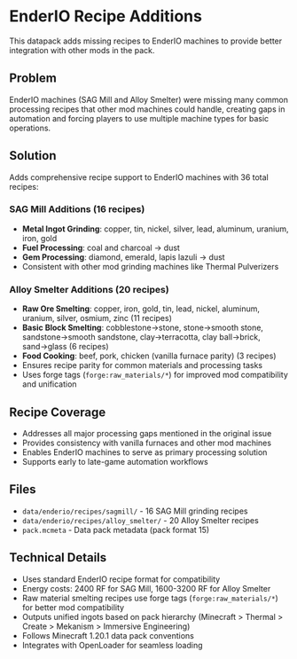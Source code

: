 # EnderIO Recipe Additions

This datapack adds missing recipes to EnderIO machines to provide better integration with other mods in the pack.

## Problem
EnderIO machines (SAG Mill and Alloy Smelter) were missing many common processing recipes that other mod machines could handle, creating gaps in automation and forcing players to use multiple machine types for basic operations.

## Solution
Adds comprehensive recipe support to EnderIO machines with 36 total recipes:

### SAG Mill Additions (16 recipes)
- **Metal Ingot Grinding**: copper, tin, nickel, silver, lead, aluminum, uranium, iron, gold
- **Fuel Processing**: coal and charcoal → dust
- **Gem Processing**: diamond, emerald, lapis lazuli → dust
- Consistent with other mod grinding machines like Thermal Pulverizers

### Alloy Smelter Additions (20 recipes)
- **Raw Ore Smelting**: copper, iron, gold, tin, lead, nickel, aluminum, uranium, silver, osmium, zinc (11 recipes)
- **Basic Block Smelting**: cobblestone→stone, stone→smooth stone, sandstone→smooth sandstone, clay→terracotta, clay ball→brick, sand→glass (6 recipes)  
- **Food Cooking**: beef, pork, chicken (vanilla furnace parity) (3 recipes)
- Ensures recipe parity for common materials and processing tasks
- Uses forge tags (`forge:raw_materials/*`) for improved mod compatibility and unification

## Recipe Coverage
- Addresses all major processing gaps mentioned in the original issue
- Provides consistency with vanilla furnaces and other mod machines
- Enables EnderIO machines to serve as primary processing solution
- Supports early to late-game automation workflows

## Files
- `data/enderio/recipes/sagmill/` - 16 SAG Mill grinding recipes
- `data/enderio/recipes/alloy_smelter/` - 20 Alloy Smelter recipes
- `pack.mcmeta` - Data pack metadata (pack format 15)

## Technical Details
- Uses standard EnderIO recipe format for compatibility
- Energy costs: 2400 RF for SAG Mill, 1600-3200 RF for Alloy Smelter
- Raw material smelting recipes use forge tags (`forge:raw_materials/*`) for better mod compatibility
- Outputs unified ingots based on pack hierarchy (Minecraft > Thermal > Create > Mekanism > Immersive Engineering)
- Follows Minecraft 1.20.1 data pack conventions
- Integrates with OpenLoader for seamless loading